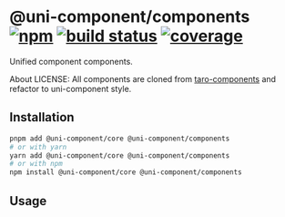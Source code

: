 # @uni-component/components [![npm](https://badgen.net/npm/v/@uni-component/components)](https://www.npmjs.com/package/@uni-component/components) [![build status](https://github.com/dolymood/uni-component/workflows/test/badge.svg)](https://github.com/dolymood/uni-component/actions/workflows/test.yml) [![coverage](https://badgen.net/codecov/c/github/dolymood/uni-component)](https://codecov.io/github/dolymood/uni-component)

Unified component components.

About LICENSE: All components are cloned from [taro-components](https://github.com/NervJS/taro/tree/next/packages/taro-components) and refactor to uni-component style.

## Installation

```bash
pnpm add @uni-component/core @uni-component/components
# or with yarn
yarn add @uni-component/core @uni-component/components
# or with npm
npm install @uni-component/core @uni-component/components
```

## Usage


